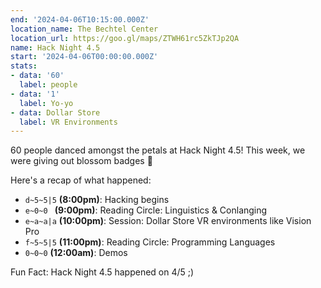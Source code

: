 ```yaml
---
end: '2024-04-06T10:15:00.000Z'
location_name: The Bechtel Center
location_url: https://goo.gl/maps/ZTWH61rc5ZkTJp2QA
name: Hack Night 4.5
start: '2024-04-06T00:00:00.000Z'
stats:
- data: '60'
  label: people
- data: '1'
  label: Yo-yo
- data: Dollar Store
  label: VR Environments
---
```


60 people danced amongst the petals at Hack Night 4.5! This week, we were giving out blossom badges 🌸

Here's a recap of what happened:
- `d~5~5|5` **(8:00pm)**: Hacking begins
- `e~0~0 ` **(9:00pm)**: Reading Circle: Linguistics & Conlanging
- `e~a~a|a` **(10:00pm)**: Session: Dollar Store VR environments like Vision Pro
- `f~5~5|5` **(11:00pm)**: Reading Circle: Programming Languages
- `0~0~0` **(12:00am)**: Demos

Fun Fact: Hack Night 4.5 happened on 4/5 ;)